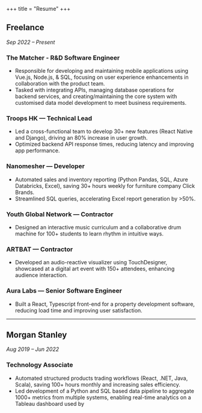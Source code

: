 +++
title = "Resume"
+++

## Freelance  
*Sep 2022 – Present*

### The Matcher - R&D Software Engineer
- Responsible for developing and maintaining mobile applications using Vue.js, Node.js, & SQL, focusing on user
experience enhancements in collaboration with the product team.
- Tasked with integrating APIs, managing database operations for backend services, and creating/maintaining the
core system with customised data model development to meet business requirements.


### Troops HK — Technical Lead
- Led a cross-functional team to develop 30+ new features (React Native and Django), driving an 80% increase in user growth.
- Optimized backend API response times, reducing latency and improving app performance.

### Nanomesher — Developer
- Automated sales and inventory reporting (Python Pandas, SQL, Azure Databricks, Excel), saving 30+ hours weekly for furniture company Click Brands.
- Streamlined SQL queries, accelerating Excel report generation by >50%.

### Youth Global Network — Contractor
- Designed an interactive music curriculum and a collaborative drum machine for 100+ students to learn rhythm in intuitive ways.

### ARTBAT — Contractor
- Developed an audio-reactive visualizer using TouchDesigner, showcased at a digital art event with 150+ attendees, enhancing audience interaction.

### Aura Labs — Senior Software Engineer
- Built a React, Typescript front-end for a property development software, reducing load time and improving user satisfaction.

---

## Morgan Stanley  
*Aug 2019 – Jun 2022*

### Technology Associate
- Automated structured products trading workflows (React, .NET, Java, Scala), saving 100+ hours monthly and increasing sales efficiency.
- Led development of a Python and SQL based data pipeline to aggregate 1000+ metrics from multiple systems, enabling real-time analytics on a Tableau dashboard used by